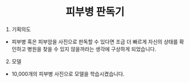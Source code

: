 <div align="center">
  <h1>피부병 판독기</h1>
</div>

1. 기획의도
  - 피부병 혹은 피부암을 사진으로 판독할 수 있다면 조금 더 빠르게
    자신의 상태를 확인하고 병원을 찾을 수 있지 않을까라는 생각에 구상하게 되었습니다.
2. 모델
  - 10,000개의 피부병 사진으로 모델을 학습시켰습니다.
